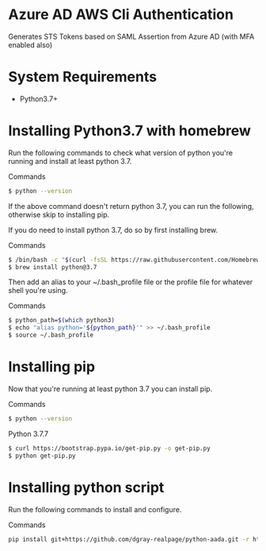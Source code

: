 # Azure AD AWS Cli Authentication

Generates STS Tokens based on SAML Assertion from Azure AD (with MFA enabled also)


# System Requirements

* Python3.7+

# Installing Python3.7 with homebrew
Run the following commands to check what version of python you're running and install at least python 3.7.

Commands
```bash
$ python --version
```
If the above command doesn't return python 3.7, you can run the following, otherwise skip to installing pip.

If you do need to install python 3.7, do so by first installing brew.

Commands
```bash
$ /bin/bash -c "$(curl -fsSL https://raw.githubusercontent.com/Homebrew/install/master/install.sh)"
$ brew install python@3.7
```
Then add an alias to your ~/.bash_profile file or the profile file for whatever shell you're using.

Commands
```bash
$ python_path=$(which python3)
$ echo "alias python='${python_path}'" >> ~/.bash_profile
$ source ~/.bash_profile
```

# Installing pip
Now that you're running at least python 3.7 you can install pip.

Commands
```bash
$ python --version
```
Python 3.7.7
```bash
$ curl https://bootstrap.pypa.io/get-pip.py -o get-pip.py
$ python get-pip.py
```

# Installing python script
Run the following commands to install and configure.

Commands
```bash
pip install git+https://github.com/dgray-realpage/python-aada.git -r https://raw.githubusercontent.com/dgray-realpage/python-aada/master/requirements.txt
```
